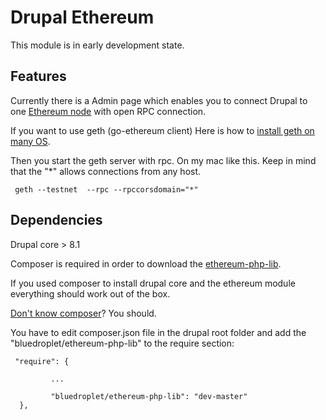 Drupal Ethereum
===============

This module is in early development state. 

## Features

Currently there is a Admin page which enables you to connect Drupal to one <a href="http://ethereum.stackexchange.com/questions/269/what-exactly-is-an-ethereum-client-and-what-clients-are-there/279#279">Ethereum node</a> with open RPC connection. 

If you want to use geth (go-ethereum client) Here is how to <a href="https://github.com/ethereum/go-ethereum/wiki/Building-Ethereum">install geth on many OS</a>.
 
Then you start the geth server with rpc. On my mac like this. Keep in mind that the "*" allows connections from any host. 

``` 
 geth --testnet  --rpc --rpccorsdomain="*"
``` 


## Dependencies 

Drupal core > 8.1 

Composer is required in order to download the <a href="https://github.com/bluedroplet/ethereum-php-lib">ethereum-php-lib</a>. 

If you used composer to install drupal core and the ethereum module everything should work out of the box.

<a href="https://www.lullabot.com/articles/goodbye-drush-make-hello-composer">Don't know composer</a>? You should. 
 
You have to edit composer.json file in the drupal root folder and add the "bluedroplet/ethereum-php-lib" to the require section:
 
``` 
 "require": {

         ...         
         
         "bluedroplet/ethereum-php-lib": "dev-master"
  },
```
